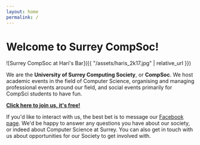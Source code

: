 ```yaml
---
layout: home
permalink: /
---
```


# Welcome to Surrey CompSoc!

![Surrey CompSoc at Hari's Bar]({{ "/assets/haris_2k17.jpg" | relative_url }})

We are the **University of Surrey Computing Society**, or **CompSoc**. We host academic events in the field of Computer Science, organising and managing professional events around our field, and social events primarily for CompSci students to have fun.

[**Click here to join us, it's free!**](/join/)

If you'd like to interact with us, the best bet is to message our [Facebook page](https://www.facebook.com/ComputingSoc). We'd be happy to answer any questions you have about our society, or indeed about Computer Science at Surrey. You can also get in touch with us about opportunities for our Society to get involved with.
